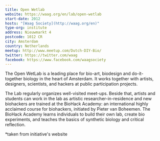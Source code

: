 ```yaml
---
title: Open Wetlab
website: https://waag.org/en/lab/open-wetlab
start-date: 2012
hosts: "[Waag Society](http://waag.org/en)"
type-org: institute
address: Nieuwmarkt 4
postcode: 1012 CR
city: Amsterdam
country: Netherlands
meetup: http://www.meetup.com/Dutch-DIY-Bio/
twitter: https://twitter.com/waag
facebook: https://www.facebook.com/waagsociety
---
```


The Open WetLab is a leading place for bio-art, biodesign and do-it-together biology in the heart of Amsterdam. It works together with artists, designers, scientists, and hackers at public participation projects.

The Lab regularly organizes well-visited meet-ups. Beside that, artists and students can work in the lab as artistic researcher-in-residence and new biohackers are trained at the BioHack Academy: an international highly acclaimed course for biohackers, initiated by Pieter van Boheemen. The BioHack Academy learns individuals to build their own lab, create bio experiments, and teaches the basics of synthetic biology and critical reflection.


\*taken from initiative's website
